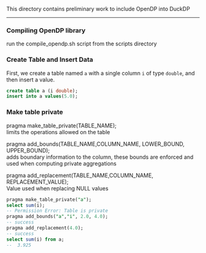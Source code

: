 This directory contains preliminary work to include OpenDP into DuckDP

---
### Compiling OpenDP library
run the compile_opendp.sh script from the scripts directory

### Create Table and Insert Data

First, we create a table named `a` with a single column `i` of type `double`, and then insert a value.

```sql
create table a (i double);
insert into a values(5.0);
```

### Make table private
pragma make_table_private(TABLE_NAME);<br> limits the operations allowed on the table

 pragma add_bounds(TABLE_NAME,COLUMN_NAME, LOWER_BOUND, UPPER_BOUND); <br>
 adds boundary information to the column, these bounds are enforced and used when computing private aggregations

pragma add_replacement(TABLE_NAME,COLUMN_NAME, REPLACEMENT_VALUE); <br>
Value used when replacing NULL values




```sql
pragma make_table_private("a");
select sum(i);
-- Permission Error: Table is private
pragma add_bounds("a","i", 2.0, 4.0);
-- success
pragma add_replacement(4.0);
-- success
select sum(i) from a;
--  3.925

```

